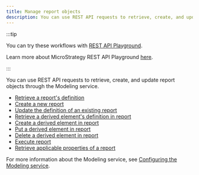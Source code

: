 ```yaml
---
title: Manage report objects
description: You can use REST API requests to retrieve, create, and update report objects through the Modeling service.
---
```


<Available since="2021 Update 7" />

:::tip

You can try these workflows with [REST API Playground](https://www.postman.com/microstrategysdk/workspace/microstrategy-rest-api/folder/16131298-37579918-50ac-4383-8187-52d886b82d4b?ctx=documentation).

Learn more about MicroStrategy REST API Playground [here](/docs/getting-started/playground.md).

:::

You can use REST API requests to retrieve, create, and update report objects through the Modeling service.

- [Retrieve a report's definition](retrieve-a-reports-definition.md)
- [Create a new report](create-a-new-report.md)
- [Update the definition of an existing report](update-the-definition-of-an-existing-report.md)
- [Retrieve a derived element's definition in report](retrieve-a-derived-elements-definition-in-report.md)
- [Create a derived element in report](create-a-derived-element-in-report.md)
- [Put a derived element in report](put-a-derived-element-in-report.md)
- [Delete a derived element in report](delete-a-derived-element-in-report.md)
- [Execute report](execute-report.md)
- [Retrieve applicable properties of a report](retrieve-applicable-properties-of-a-report.md)

For more information about the Modeling service, see [Configuring the Modeling service](https://www2.microstrategy.com/producthelp/Current/InstallConfig/en-us/Content/modeling_service.htm).
